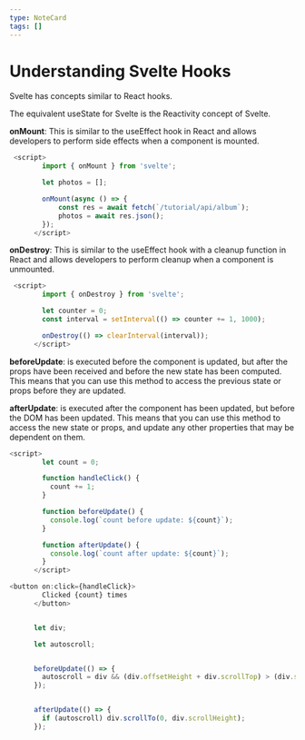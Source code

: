 ```yaml
---
type: NoteCard
tags: []
---
```


# Understanding Svelte Hooks
Svelte has concepts similar to React hooks.

The equivalent useState for Svelte is the Reactivity concept of Svelte.

**onMount**: This is similar to the useEffect hook in React and allows developers to perform side effects when a component is mounted.

```js
 <script>
      	import { onMount } from 'svelte';

      	let photos = [];

      	onMount(async () => {
      		const res = await fetch(`/tutorial/api/album`);
      		photos = await res.json();
      	});
      </script>
```

**onDestroy**: This is similar to the useEffect hook with a cleanup function in React and allows developers to perform cleanup when a component is unmounted.

```js
 <script>
      	import { onDestroy } from 'svelte';

      	let counter = 0;
      	const interval = setInterval(() => counter += 1, 1000);

      	onDestroy(() => clearInterval(interval));
      </script>
```

**beforeUpdate**: is executed before the component is updated, but after the props have been received and before the new state has been computed. This means that you can use this method to access the previous state or props before they are updated.

**afterUpdate**: is executed after the component has been updated, but before the DOM has been updated. This means that you can use this method to access the new state or props, and update any other properties that may be dependent on them.

```js
<script>
        let count = 0;

        function handleClick() {
          count += 1;
        }

        function beforeUpdate() {
          console.log(`count before update: ${count}`);
        }

        function afterUpdate() {
          console.log(`count after update: ${count}`);
        }
      </script>

<button on:click={handleClick}>
        Clicked {count} times
      </button>
```

```js

      let div;

      let autoscroll;


      beforeUpdate(() => {
      	autoscroll = div && (div.offsetHeight + div.scrollTop) > (div.scrollHeight - 20);
      });


      afterUpdate(() => {
      	if (autoscroll) div.scrollTo(0, div.scrollHeight);
      });
```
